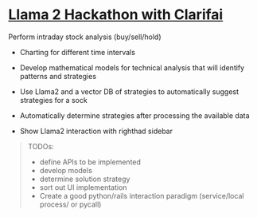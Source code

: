 
# [Llama 2 Hackathon with Clarifai](https://lablab.ai/event/llama-2-hackathon-with-clarifai)

Perform intraday stock analysis (buy/sell/hold) 

- Charting for different time intervals

- Develop mathematical models for technical analysis that will identify patterns and strategies 

- Use Llama2 and a vector DB of strategies to automatically suggest strategies for a sock

- Automatically determine strategies after processing the available data

- Show Llama2 interaction with righthad sidebar

> TODOs:
> - define APIs to be implemented
> - develop models
> - determine solution strategy
> - sort out UI implementation
> - Create a good python/rails interaction paradigm (service/local process/ or pycall)
